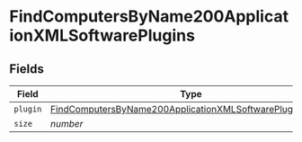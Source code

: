 # FindComputersByName200ApplicationXMLSoftwarePlugins


## Fields

| Field                                                                                                                                             | Type                                                                                                                                              | Required                                                                                                                                          | Description                                                                                                                                       | Example                                                                                                                                           |
| ------------------------------------------------------------------------------------------------------------------------------------------------- | ------------------------------------------------------------------------------------------------------------------------------------------------- | ------------------------------------------------------------------------------------------------------------------------------------------------- | ------------------------------------------------------------------------------------------------------------------------------------------------- | ------------------------------------------------------------------------------------------------------------------------------------------------- |
| `plugin`                                                                                                                                          | [FindComputersByName200ApplicationXMLSoftwarePluginsPlugin](../../models/operations/findcomputersbyname200applicationxmlsoftwarepluginsplugin.md) | :heavy_minus_sign:                                                                                                                                | N/A                                                                                                                                               |                                                                                                                                                   |
| `size`                                                                                                                                            | *number*                                                                                                                                          | :heavy_minus_sign:                                                                                                                                | N/A                                                                                                                                               | 1                                                                                                                                                 |